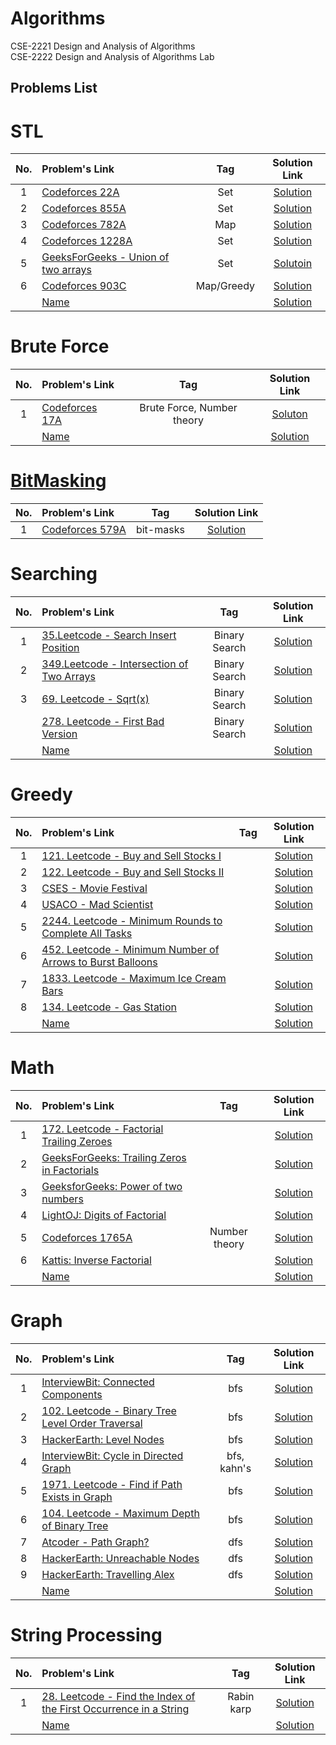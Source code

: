 # Algorithms
CSE-2221 Design and Analysis of Algorithms <br>
CSE-2222 Design and Analysis of Algorithms Lab

## Problems List

# STL

|No. | Problem's Link | Tag | Solution Link |
|:----:|:-----|:---:|:-----:|
| 1 | [Codeforces 22A](https://codeforces.com/problemset/problem/22/A) | Set | [Solution](https://github.com/Zannatul-Naim/Algorithms/blob/main/STL/Codeforces_22A.cpp) |
| 2 | [Codeforces 855A](https://codeforces.com/problemset/problem/855/A)| Set | [Solution](https://github.com/Zannatul-Naim/Algorithms/blob/main/STL/Codeforces_855A.cpp) |
| 3 | [Codeforces 782A](https://codeforces.com/contest/782/problem/A) | Map | [Solution](https://github.com/Zannatul-Naim/Algorithms/blob/main/STL/Codeforces_782A.cpp) |
| 4 | [Codeforces 1228A](https://codeforces.com/contest/1228/problem/A) | Set | [Solution](https://github.com/Zannatul-Naim/Algorithms/blob/main/STL/codeforces_1228A.cpp)
| 5 | [GeeksForGeeks - Union of two arrays](https://practice.geeksforgeeks.org/problems/union-of-two-arrays3538/0) | Set | [Solutoin](https://github.com/Zannatul-Naim/Algorithms/blob/main/STL/union_of_two_arrays.cpp) |
| 6 | [Codeforces 903C](https://codeforces.com/problemset/problem/903/C) | Map/Greedy | [Solution](https://github.com/Zannatul-Naim/Algorithms/blob/main/STL/Codeforces_903C.cpp)|
| | [Name]() | | [Solution]()|

# Brute Force

|No. | Problem's Link | Tag | Solution Link |
|:----:|:-----|:---:|:-----:|
| 1 |[Codeforces 17A](https://codeforces.com/problemset/problem/17/A)| Brute Force, Number theory|[Soluton](https://github.com/Zannatul-Naim/Algorithms/blob/main/BruteForce/codeforces_17A.cpp)|
| | [Name]() | | [Solution]()|

# [BitMasking](https://github.com/Zannatul-Naim/Algorithms/tree/main/BitMasks)

|No. | Problem's Link | Tag | Solution Link |
|:----:|:-----|:---:|:-----:|
| 1 | [Codeforces 579A](https://codeforces.com/problemset/problem/579/A) | bit-masks | [Solution](https://github.com/Zannatul-Naim/Algorithms/blob/main/BitMasks/codeforces_579A.cpp)|

# Searching

|No. | Problem's Link | Tag | Solution Link |
|:----:|:-----|:---:|:-----:|
| 1 | [35.Leetcode - Search Insert Position](https://leetcode.com/problems/search-insert-position/description/) | Binary Search | [Solution](https://github.com/Zannatul-Naim/Algorithms/blob/main/Searching/leet_code_search_insert_position.cpp) |
| 2 | [349.Leetcode - Intersection of Two Arrays](https://leetcode.com/problems/intersection-of-two-arrays/description/) | Binary Search | [Solution](https://github.com/Zannatul-Naim/Algorithms/blob/main/Searching/leet_code_intersection_of_two_arrays.cpp) |
| 3 | [69. Leetcode - Sqrt(x)](https://leetcode.com/problems/sqrtx/description/) | Binary Search | [Solution](https://github.com/Zannatul-Naim/Algorithms/blob/main/Searching/leet_code_sqrt(x).cpp)|
| | [278. Leetcode - First Bad Version](https://leetcode.com/problems/first-bad-version/description/) | Binary Search | [Solution](https://github.com/Zannatul-Naim/Algorithms/blob/main/Searching/leet_code_first_bad_version.cpp)|
| | [Name]() | | [Solution]()|

# Greedy

|No. | Problem's Link | Tag | Solution Link |
|:----:|:-----|:---:|:-----:|
| 1 | [121. Leetcode - Buy and Sell Stocks I](https://leetcode.com/problems/best-time-to-buy-and-sell-stock/description/) |  | [Solution](https://github.com/Zannatul-Naim/Algorithms/blob/main/Greedy/leetcode_121.cpp) |
| 2 | [122. Leetcode - Buy and Sell Stocks II](https://leetcode.com/problems/best-time-to-buy-and-sell-stock-ii/submissions/862229173/) |  | [Solution](https://github.com/Zannatul-Naim/Algorithms/blob/main/Greedy/leetcode_122.cpp) |
| 3 | [CSES - Movie Festival](https://cses.fi/problemset/task/1629) |  |[Solution](https://github.com/Zannatul-Naim/Algorithms/blob/main/Greedy/cses_movie_festival-I.cpp) |
| 4 | [USACO - Mad Scientist](http://www.usaco.org/index.php?page=viewproblem2&cpid=1012) |  | [Solution](https://github.com/Zannatul-Naim/Algorithms/blob/main/Greedy/usaco_mad_scientist.cpp) |
| 5 | [2244. Leetcode - Minimum Rounds to Complete All Tasks](https://leetcode.com/problems/minimum-rounds-to-complete-all-tasks/description/) | | [Solution](https://github.com/Zannatul-Naim/Algorithms/blob/main/Greedy/leetcode_2244.cpp)|
| 6 | [452. Leetcode - Minimum Number of Arrows to Burst Balloons]() | | [Solution](https://github.com/Zannatul-Naim/Algorithms/blob/main/Greedy/leetcode_452.cpp)|
| 7 | [1833. Leetcode - Maximum Ice Cream Bars](https://leetcode.com/problems/maximum-ice-cream-bars/description/) | | [Solution](https://github.com/Zannatul-Naim/Algorithms/blob/main/Greedy/leetcode_1833.cpp)|
| 8 | [134. Leetcode - Gas Station](https://leetcode.com/problems/gas-station/description/) | | [Solution](https://github.com/Zannatul-Naim/Algorithms/blob/main/Greedy/leetcode_134.cpp)|
| | [Name]() | | [Solution]()|

# Math

|No. | Problem's Link | Tag | Solution Link |
|:----:|:-----|:---:|:-----:|
| 1 | [172. Leetcode - Factorial Trailing Zeroes](https://leetcode.com/problems/factorial-trailing-zeroes/description/) | | [Solution](https://github.com/Zannatul-Naim/Algorithms/blob/main/Math/leetcode_172.cpp)|
| 2 | [GeeksForGeeks: Trailing Zeros in Factorials](https://practice.geeksforgeeks.org/problems/trailing-zeroes-in-factorial5134/0) | | [Solution](https://github.com/Zannatul-Naim/Algorithms/blob/main/Math/gfg_trailing_zeros_in_factorial.cpp)|
| 3 | [GeeksforGeeks: Power of two numbers](https://practice.geeksforgeeks.org/problems/power-of-numbers-1587115620/1) | | [Solution](https://github.com/Zannatul-Naim/Algorithms/blob/main/Math/gfg_power_of_numbers.cpp)|
| 4 | [LightOJ: Digits of Factorial](https://lightoj.com/problem/digits-of-factorial) | | [Solution](https://github.com/Zannatul-Naim/Algorithms/blob/main/Math/lightoj_digits_of_factorial.cpp)|
| 5 | [Codeforces 1765A](https://codeforces.com/problemset/problem/1765/M) | Number theory | [Solution](https://github.com/Zannatul-Naim/Algorithms/blob/main/Math/codeforces_1765M.cpp)|
| 6 | [Kattis: Inverse Factorial](https://open.kattis.com/problems/inversefactorial) | | [Solution](https://github.com/Zannatul-Naim/Algorithms/blob/main/Math/kattis_inverseFactorial.cpp)|
| | [Name]() | | [Solution]()|


# Graph

|No. | Problem's Link | Tag | Solution Link |
|:----:|:-----|:---:|:-----:|
| 1 | [InterviewBit: Connected Components](https://www.interviewbit.com/problems/connected-components/) | bfs | [Solution](https://github.com/Zannatul-Naim/Algorithms/blob/main/Graph/InterviewBit_connected_components.cpp)|
| 2 | [102. Leetcode - Binary Tree Level Order Traversal](https://leetcode.com/problems/binary-tree-level-order-traversal/description/) | bfs | [Solution](https://github.com/Zannatul-Naim/Algorithms/blob/main/Graph/leetcode_binary_tree_level_order_traversal.cpp)|
| 3 | [HackerEarth: Level Nodes](https://www.hackerearth.com/practice/algorithms/graphs/breadth-first-search/tutorial/) | bfs | [Solution](https://github.com/Zannatul-Naim/Algorithms/blob/main/Graph/hackerEarth_level_nodes.cpp)|
| 4 | [InterviewBit: Cycle in Directed Graph](https://www.interviewbit.com/problems/cycle-in-directed-graph/) | bfs, kahn's| [Solution](https://github.com/Zannatul-Naim/Algorithms/blob/main/Graph/InterviewBit_cycle_in_directed_graph.cpp)|
| 5 | [1971. Leetcode - Find if Path Exists in Graph](https://leetcode.com/problems/find-if-path-exists-in-graph/description/) | bfs | [Solution](https://github.com/Zannatul-Naim/Algorithms/blob/main/Graph/leetcode_find_if_path_exists_in_graph.cpp)|
| 6 | [104. Leetcode - Maximum Depth of Binary Tree](https://leetcode.com/problems/maximum-depth-of-binary-tree/description/) | bfs | [Solution](https://github.com/Zannatul-Naim/Algorithms/blob/main/Graph/leetcode_maximum_depth_of_binary_tree.cpp)|
| 7 | [Atcoder - Path Graph?](https://atcoder.jp/contests/abc287/tasks/abc287_c) | dfs | [Solution](https://github.com/Zannatul-Naim/DSA-Practice/blob/main/Graph/atcoder_path_graph.cpp)|
| 8 | [HackerEarth: Unreachable Nodes](https://www.hackerearth.com/practice/algorithms/graphs/depth-first-search/tutorial/) | dfs | [Solution](https://github.com/Zannatul-Naim/Algorithms/blob/main/Graph/hackerEarth_unreachable_nodes.cpp)|
| 9 | [HackerEarth: Travelling Alex](https://www.hackerearth.com/practice/algorithms/graphs/depth-first-search/practice-problems/algorithm/travelling-alex-c5660424/) |  dfs| [Solution](https://github.com/Zannatul-Naim/Algorithms/blob/main/Graph/hackerEarth_travelling_alex.cpp)|
| | [Name]() | | [Solution]()|

# String Processing

|No. | Problem's Link | Tag | Solution Link |
|:----:|:-----|:---:|:-----:|
| 1 | [28. Leetcode - Find the Index of the First Occurrence in a String]() | Rabin karp | [Solution](https://github.com/Zannatul-Naim/Algorithms/blob/main/String/leetcode_28.cpp)|
| | [Name]() | | [Solution]()|
